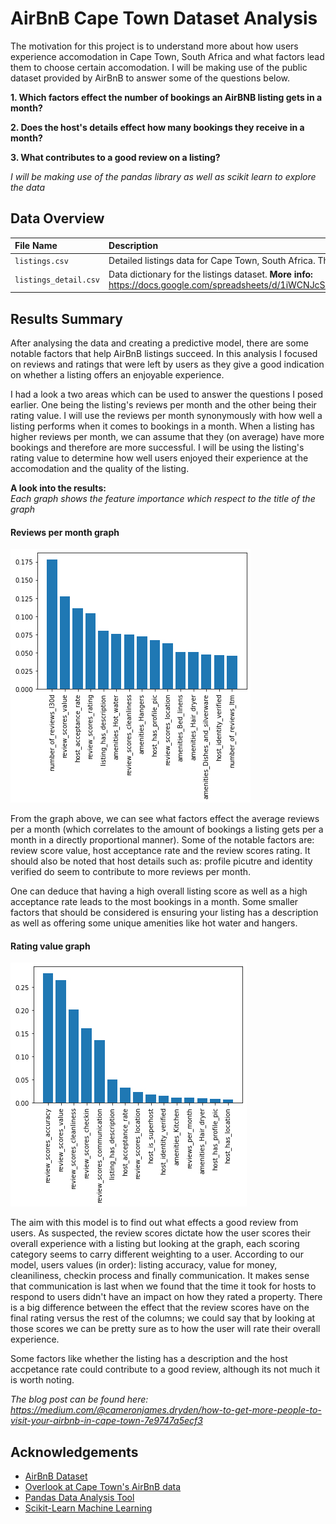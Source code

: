 # AirBnB Cape Town Dataset Analysis

The motivation for this project is to understand more about how users experience accomodation in Cape Town, South Africa and what factors lead them to choose certain accomodation. I will be making use of the public dataset provided by AirBnB to answer some of the questions below.

**1. Which factors effect the number of bookings an AirBNB listing gets in a month?**

**2. Does the host's details effect how many bookings they receive in a month?**

**3. What contributes to a good review on a listing?**

_I will be making use of the pandas library as well as scikit learn to explore the data_

## Data Overview

| File Name             | Description                                                                                                                                                      |
| :-------------------- | :--------------------------------------------------------------------------------------------------------------------------------------------------------------- |
| `listings.csv`        | Detailed listings data for Cape Town, South Africa. This is the primary dataset used.                                                                            |
| `listings_detail.csv` | Data dictionary for the listings dataset. **More info:** https://docs.google.com/spreadsheets/d/1iWCNJcSutYqpULSQHlNyGInUvHg2BoUGoNRIGa6Szc4/edit#gid=1322284596 |

## Results Summary

After analysing the data and creating a predictive model, there are some notable factors that help AirBnB listings succeed. In this analysis I focused on reviews and ratings that were left by users as they give a good indication on whether a listing offers an enjoyable experience.

I had a look a two areas which can be used to answer the questions I posed earlier. One being the listing's reviews per month and the other being their rating value. I will use the reviews per month synonymously with how well a listing performs when it comes to bookings in a month. When a listing has higher reviews per month, we can assume that they (on average) have more bookings and therefore are more successful. I will be using the listing's rating value to determine how well users enjoyed their experience at the accomodation and the quality of the listing.

**A look into the results:**\
_Each graph shows the feature importance which respect to the title of the graph_

#### Reviews per month graph

![Feature scores for Listing Reviews per Month](graphs/output_41_0.jpg)

From the graph above, we can see what factors effect the average reviews per a month (which correlates to the amount of bookings a listing gets per a month in a directly proportional manner). Some of the notable factors are: review score value, host acceptance rate and the review scores rating. It should also be noted that host details such as: profile picutre and identity verified do seem to contribute to more reviews per month.

One can deduce that having a high overall listing score as well as a high acceptance rate leads to the most bookings in a month. Some smaller factors that should be considered is ensuring your listing has a description as well as offering some unique amenities like hot water and hangers.

#### Rating value graph

![Feature scores for Listing Rating](graphs/output_45_0.jpg)

The aim with this model is to find out what effects a good review from users. As suspected, the review scores dictate how the user scores their overall experience with a listing but looking at the graph, each scoring category seems to carry different weighting to a user. According to our model, users values (in order): listing accuracy, value for money, cleaniliness, checkin process and finally communication. It makes sense that communication is last when we found that the time it took for hosts to respond to users didn't have an impact on how they rated a property. There is a big difference between the effect that the review scores have on the final rating versus the rest of the columns; we could say that by looking at those scores we can be pretty sure as to how the user will rate their overall experience.

Some factors like whether the listing has a description and the host accpetance rate could contribute to a good review, although its not much it is worth noting.

*The blog post can be found here: https://medium.com/@cameronjames.dryden/how-to-get-more-people-to-visit-your-airbnb-in-cape-town-7e9747a5ecf3*

## Acknowledgements

- [AirBnB Dataset](http://insideairbnb.com/get-the-data/)
- [Overlook at Cape Town's AirBnB data](http://insideairbnb.com/cape-town/)
- [Pandas Data Analysis Tool](https://pandas.pydata.org/docs/)
- [Scikit-Learn Machine Learning](https://scikit-learn.org/stable/)
